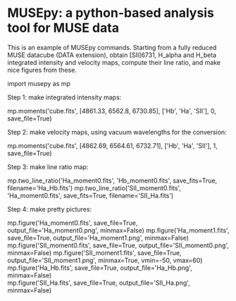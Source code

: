 # MUSEpy: a python-based analysis tool for MUSE data


This is an example of MUSEpy commands.
Starting from a fully reduced MUSE datacube (DATA extension), obtain [SII]6731, H_alpha and H_beta integrated intensity and velocity maps, compute their line ratio, and make nice figures from these.


import musepy as mp

Step 1: make integrated intensity maps:

mp.moments('cube.fits', [4861.33, 6562.8, 6730.85], ['Hb', 'Ha', 'SII'], 0, save_file=True)


Step 2: make velocity maps, using vacuum wavelengths for the conversion:

mp.moments('cube.fits', [4862.69, 6564.61, 6732.71], ['Hb', 'Ha', 'SII'], 1, save_file=True)


Step 3: make line ratio map:

mp.two_line_ratio('Ha_moment0.fits', 'Hb_moment0.fits', save_fits=True, filename='Ha_Hb.fits')
mp.two_line_ratio('SII_moment0.fits', 'Ha_moment0.fits', save_fits=True, filename='SII_Ha.fits')


Step 4: make pretty pictures:

mp.figure('Ha_moment0.fits', save_file=True, output_file='Ha_moment0.png', minmax=False)
mp.figure('Ha_moment1.fits', save_file=True, output_file='Ha_moment1.png', minmax=False)
mp.figure('SII_moment0.fits', save_file=True, output_file='SII_moment0.png', minmax=False)
mp.figure('SII_moment1.fits', save_file=True, output_file='SII_moment1.png', minmax=True, vmin=-50, vmax=60)
mp.figure('Ha_Hb.fits', save_file=True, output_file='Ha_Hb.png', minmax=False)  
mp.figure('SII_Ha.fits', save_file=True, output_file='SII_Ha.png', minmax=False)





